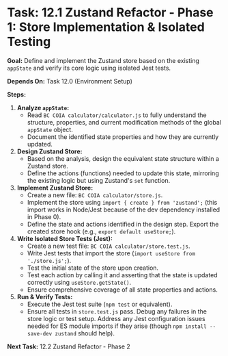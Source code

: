 # Task: 12.1 Zustand Refactor - Phase 1: Store Implementation & Isolated Testing

**Goal:** Define and implement the Zustand store based on the existing `appState` and verify its core logic using isolated Jest tests.

**Depends On:** Task 12.0 (Environment Setup)

**Steps:**

1.  **Analyze `appState`:**
    *   Read `BC COIA calculator/calculator.js` to fully understand the structure, properties, and current modification methods of the global `appState` object.
    *   Document the identified state properties and how they are currently updated.
2.  **Design Zustand Store:**
    *   Based on the analysis, design the equivalent state structure within a Zustand store.
    *   Define the actions (functions) needed to update this state, mirroring the existing logic but using Zustand's `set` function.
3.  **Implement Zustand Store:**
    *   Create a new file: `BC COIA calculator/store.js`.
    *   Implement the store using `import { create } from 'zustand';` (this import works in Node/Jest because of the dev dependency installed in Phase 0).
    *   Define the state and actions identified in the design step. Export the created store hook (e.g., `export default useStore;`).
4.  **Write Isolated Store Tests (Jest):**
    *   Create a new test file: `BC COIA calculator/store.test.js`.
    *   Write Jest tests that import the store (`import useStore from './store.js';`).
    *   Test the initial state of the store upon creation.
    *   Test each action by calling it and asserting that the state is updated correctly using `useStore.getState()`.
    *   Ensure comprehensive coverage of all state properties and actions.
5.  **Run & Verify Tests:**
    *   Execute the Jest test suite (`npm test` or equivalent).
    *   Ensure all tests in `store.test.js` pass. Debug any failures in the store logic or test setup. Address any Jest configuration issues needed for ES module imports if they arise (though `npm install --save-dev zustand` should help).

**Next Task:** 12.2 Zustand Refactor - Phase 2
